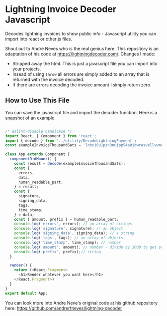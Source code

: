 # Lightning Invoice Decoder Javascript
Decodes lightning invoices to show public info - Javascript utility you can import into react or other js files.  

Shout out to Andre Neves who is the real genius here.  This repository is an adaptation of his code at https://lightningdecoder.com/.  Changes I made:
- Stripped away the html. This is just a javascript file you can import into your projects. 
- Insead of using `throw` all errors are simply added to an array that is returned with the invoice decoded.
- If there are errors decoding the invoice amount I simply return zero.  

## How to Use This File

You can save the javascript file and import the decoder function. Here is a snapshot of an example. 

```javascript

/* eslint-disable camelcase */
import React, { Component } from 'react';
import { decode } from '../utility/DecodeLightningPayment';
const exampleInvoiceThousandSats = 'lnbc10u1psn3nujpp54a0jdwrasvellvwnwp6qjy8czdqm2vwph5vfjjcdcnnpfrqcwxgqdqh23jhxapqv3jkxmmyv4ezqvgcqzpgxqyz5vqsp5fqhhqajcl2ya3x9aqrqsx82q6rnn0rd200s4ekl85rtk6mxgwt4q9qyyssq2yzflm27h60fjrzqa06n3hfjmq24gflc89ynm93qmnz7j7zuyz98s9esh8y6ur0ku97h8420k33etj94nw8hx7jh9gv5tajdmt80prspfq3zlk';

class App extends Component {
  componentDidMount() {
    const result = decode(exampleInvoiceThousandSats);
    const {
      errors,
      data,
      human_readable_part,
    } = result;
    const {
      signature,
      signing_data,
      tags,
      time_stamp,
    } = data;
    const { amount, prefix } = human_readable_part;
    console.log('errors', errors); // an array of strings
    console.log('signature', signature); // an object
    console.log('signing_data', signing_data); // a string
    console.log('tags', tags); // an array of objects
    console.log('time_stamp', time_stamp); // number
    console.log('amount', amount); // number - divide by 1000 to get sats
    console.log('prefix', prefix);// string
  }

  render() {
    return (<React.Fragment>
      <h1>Render whatever you want here</h1>
    </React.Fragment>)
  }
}
export default App;


```

You can look more into Andre Neve's original code at his github repository here: https://github.com/andrerfneves/lightning-decoder
